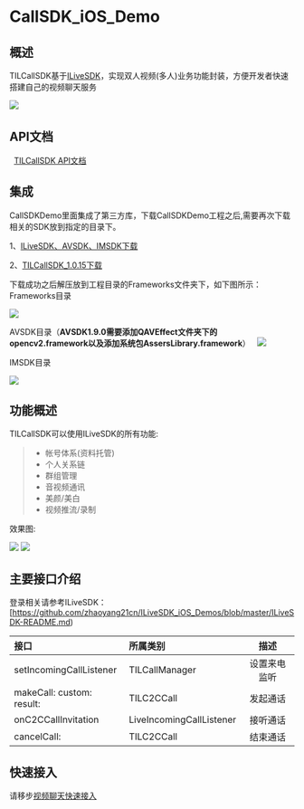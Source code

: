 # CallSDK_iOS_Demo
## 概述

TILCallSDK基于[ILiveSDK](https://github.com/zhaoyang21cn/ILiveSDK_iOS_Demos)，实现双人视频(多人)业务功能封装，方便开发者快速搭建自己的视频聊天服务

![](http://mc.qcloudimg.com/static/img/eac611468f299d64923299a6873ee447/image.png)
 
## API文档
 
[TILCallSDK API文档](https://zhaoyang21cn.github.io/iLiveSDK_Help/ios_callsdk_help/)

## 集成
CallSDKDemo里面集成了第三方库，下载CallSDKDemo工程之后,需要再次下载相关的SDK放到指定的目录下。

1、[ILiveSDK、AVSDK、IMSDK下载](https://github.com/zhaoyang21cn/iLiveSDK_iOS_Suixinbo)

2、[TILCallSDK_1.0.15下载](http://dldir1.qq.com/hudongzhibo/ILiveSDK/TILCallSDK_1.0.15.zip)

下载成功之后解压放到工程目录的Frameworks文件夹下，如下图所示：
Frameworks目录

![](http://mc.qcloudimg.com/static/img/65349e480c8cb235f54615c55931aa2d/image.png)

AVSDK目录（**AVSDK1.9.0需要添加QAVEffect文件夹下的opencv2.framework以及添加系统包AssersLibrary.framework**）
 
![](http://mc.qcloudimg.com/static/img/6285a0b1b22a75536c4f8c8e0650cc92/image.png)

IMSDK目录

![](http://mc.qcloudimg.com/static/img/153f848ce2135a6427d2b455bc03aa94/image.png)

## 功能概述

TILCallSDK可以使用ILiveSDK的所有功能:
>* 帐号体系(资料托管)
>* 个人关系链
>* 群组管理
>* 音视频通讯
>* 美颜/美白
>* 视频推流/录制

效果图:

![](http://mc.qcloudimg.com/static/img/394688c8f4fe587fc73240b0d61e00d8/image.png)
![](http://mc.qcloudimg.com/static/img/a4e9ddfb28e4512870dae7eceba9666a/image.png)


## 主要接口介绍

登录相关请参考ILiveSDK：[https://github.com/zhaoyang21cn/ILiveSDK_iOS_Demos/blob/master/ILiveSDK-README.md)

接口|所属类别|描述
:--|:--|:--:
setIncomingCallListener|TILCallManager|设置来电监听
makeCall: custom: result:|TILC2CCall|发起通话
onC2CCallInvitation|LiveIncomingCallListener|接听通话
cancelCall:|TILC2CCall|结束通话


## 快速接入
请移步[视频聊天快速接入](https://github.com/zhaoyang21cn/CallSDK_iOS_Demo/blob/master/TILCallSDK-README.md)
